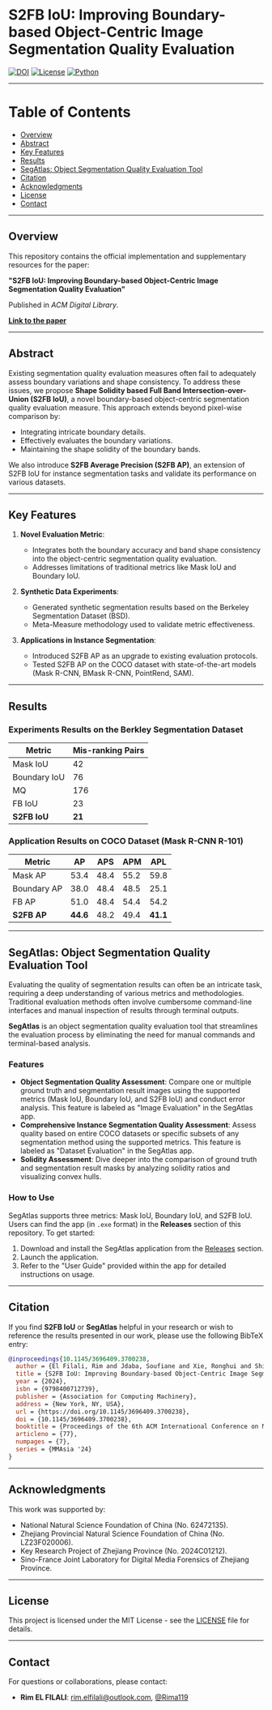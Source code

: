 # S2FB IoU: Improving Boundary-based Object-Centric Image Segmentation Quality Evaluation

[![DOI](https://img.shields.io/badge/DOI-10.1145/3696409.3700238-blue)](https://dl.acm.org/doi/10.1145/3696409.3700238)
[![License](https://img.shields.io/badge/license-MIT-green)](LICENSE)
[![Python](https://img.shields.io/badge/python-blue)](https://www.python.org/)

---


# Table of Contents
- [Overview](#overview)
- [Abstract](#abstract)
- [Key Features](#key-features)
- [Results](#results)
- [SegAtlas: Object Segmentation Quality Evaluation Tool](#segatlas-object-segmentation-quality-evaluation-tool)
- [Citation](#citation)
- [Acknowledgments](#acknowledgments)
- [License](#license)
- [Contact](#contact)

---

## Overview

This repository contains the official implementation and supplementary resources for the paper:

**"S2FB IoU: Improving Boundary-based Object-Centric Image Segmentation Quality Evaluation"**

Published in *ACM Digital Library*.

**[Link to the paper](https://dl.acm.org/doi/10.1145/3696409.3700238)**

---

## Abstract

Existing segmentation quality evaluation measures often fail to adequately assess boundary variations and shape consistency. To address these issues, we propose **Shape Solidity based Full Band Intersection-over-Union (S2FB IoU)**, a novel boundary-based object-centric segmentation quality evaluation measure. This approach extends beyond pixel-wise comparison by:

- Integrating intricate boundary details.
- Effectively evaluates the boundary variations.
- Maintaining the shape solidity of the boundary bands.

We also introduce **S2FB Average Precision (S2FB AP)**, an extension of S2FB IoU for instance segmentation tasks and validate its performance on various datasets.

---

## Key Features

1. **Novel Evaluation Metric**:
   - Integrates both the boundary accuracy and band shape consistency into the object-centric segmentation quality evaluation.
   - Addresses limitations of traditional metrics like Mask IoU and Boundary IoU.

2. **Synthetic Data Experiments**:
   - Generated synthetic segmentation results based on the Berkeley Segmentation Dataset (BSD).
   - Meta-Measure methodology used to validate metric effectiveness.

3. **Applications in Instance Segmentation**:
   - Introduced S2FB AP as an upgrade to existing evaluation protocols.
   - Tested S2FB AP on the COCO dataset with state-of-the-art models (Mask R-CNN, BMask R-CNN, PointRend, SAM).
   
---

## Results

### Experiments Results on the Berkley Segmentation Dataset

| Metric       | Mis-ranking Pairs |
|--------------|-------------------|
| Mask IoU     | 42                |
| Boundary IoU | 76                |
| MQ           | 176               |
| FB IoU       | 23                |
| **S2FB IoU** | **21**            |

### Application Results on COCO Dataset (Mask R-CNN R-101)

| Metric       | AP | APS   | APM   | APL   |
|--------------|-------|-------|-------|-------|
| Mask AP      | 53.4  | 48.4  | 55.2  | 59.8  |
| Boundary AP  | 38.0  | 48.4  | 48.5  | 25.1  |
| FB AP        | 51.0  | 48.4  | 54.4  | 54.2  |
| **S2FB AP**  | **44.6** | 48.2 | 49.4 | **41.1** |

---

## SegAtlas: Object Segmentation Quality Evaluation Tool

Evaluating the quality of segmentation results can often be an intricate task, requiring a deep understanding of various metrics and methodologies. Traditional evaluation methods often involve cumbersome command-line interfaces and manual inspection of results through terminal outputs.

**SegAtlas** is an object segmentation quality evaluation tool that streamlines the evaluation process by eliminating the need for manual commands and terminal-based analysis.

### Features

- **Object Segmentation Quality Assessment**: Compare one or multiple ground truth and segmentation result images using the supported metrics (Mask IoU, Boundary IoU, and S2FB IoU) and conduct error analysis. This feature is labeled as "Image Evaluation" in the SegAtlas app.
- **Comprehensive Instance Segmentation Quality Assessment**: Assess quality based on entire COCO datasets or specific subsets of any segmentation method using the supported metrics. This feature is labeled as "Dataset Evaluation" in the SegAtlas app.
- **Solidity Assessment**: Dive deeper into the comparison of ground truth and segmentation result masks by analyzing solidity ratios and visualizing convex hulls.

### How to Use

SegAtlas supports three metrics: Mask IoU, Boundary IoU, and S2FB IoU. Users can find the app (in `.exe` format) in the **Releases** section of this repository. To get started:

1. Download and install the SegAtlas application from the [Releases](https://github.com/Raphael-Team-IVP/s2fb-iou/releases) section.
2. Launch the application.
3. Refer to the "User Guide" provided within the app for detailed instructions on usage.

---

## Citation

If you find **S2FB IoU** or **SegAtlas** helpful in your research or wish to reference the results presented in our work, please use the following BibTeX entry:

```bibtex
@inproceedings{10.1145/3696409.3700238,
  author = {El Filali, Rim and Jdaba, Soufiane and Xie, Ronghui and Shi, Ran and Qiao, Tong and Qiaodong, Pan and Wu, Ting},
  title = {S2FB IoU: Improving Boundary-based Object-Centric Image Segmentation Quality Evaluation},
  year = {2024},
  isbn = {9798400712739},
  publisher = {Association for Computing Machinery},
  address = {New York, NY, USA},
  url = {https://doi.org/10.1145/3696409.3700238},
  doi = {10.1145/3696409.3700238},
  booktitle = {Proceedings of the 6th ACM International Conference on Multimedia in Asia},
  articleno = {77},
  numpages = {7},
  series = {MMAsia '24}
}
```

---

## Acknowledgments

This work was supported by:
- National Natural Science Foundation of China (No. 62472135).
- Zhejiang Provincial Natural Science Foundation of China (No. LZ23F020006).
- Key Research Project of Zhejiang Province (No. 2024C01212).
- Sino-France Joint Laboratory for Digital Media Forensics of Zhejiang Province.

---

## License

This project is licensed under the MIT License - see the [LICENSE](LICENSE.txt) file for details.

---

## Contact

For questions or collaborations, please contact:

- **Rim EL FILALI**: [rim.elfilali@outlook.com](rim.elfilali@outlook.com), [@Rima119](https://github.com/Rima119)

